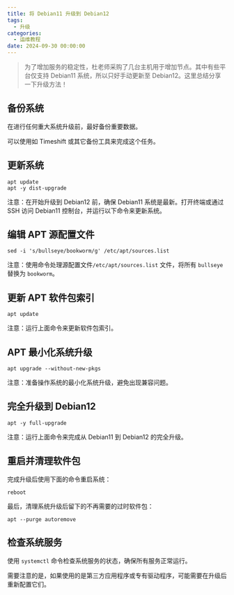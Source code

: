 ```yaml
---
title: 将 Debian11 升级到 Debian12
tags:
  - 升级
categories:
  - 运维教程
date: 2024-09-30 00:00:00
---
```


> 为了增加服务的稳定性，杜老师采购了几台主机用于增加节点。其中有些平台仅支持 Debian11 系统，所以只好手动更新至 Debian12。这里总结分享一下升级方法！

<!-- more -->

## 备份系统

在进行任何重大系统升级前，最好备份重要数据。

可以使用如 Timeshift 或其它备份工具来完成这个任务。

## 更新系统

```
apt update
apt -y dist-upgrade
```

注意：在开始升级到 Debian12 前，确保 Debian11 系统是最新。打开终端或通过 SSH 访问 Debian11 控制台，并运行以下命令来更新系统。

## 编辑 APT 源配置文件

```
sed -i 's/bullseye/bookworm/g' /etc/apt/sources.list
```

注意：使用命令处理源配置文件`/etc/apt/sources.list` 文件，将所有 `bullseye` 替换为 `bookworm`。

## 更新 APT 软件包索引

```
apt update
```

注意：运行上面命令来更新软件包索引。

## APT 最小化系统升级

```
apt upgrade --without-new-pkgs
```

注意：准备操作系统的最小化系统升级，避免出现兼容问题。

## 完全升级到 Debian12

```
apt -y full-upgrade
```

注意：运行上面命令来完成从 Debian11 到 Debian12 的完全升级。

## 重启并清理软件包

完成升级后使用下面的命令重启系统：

```
reboot
```

最后，清理系统升级后留下的不再需要的过时软件包：

```
apt --purge autoremove
```

## 检查系统服务

使用 `systemctl` 命令检查系统服务的状态，确保所有服务正常运行。

需要注意的是，如果使用的是第三方应用程序或专有驱动程序，可能需要在升级后重新配置它们。